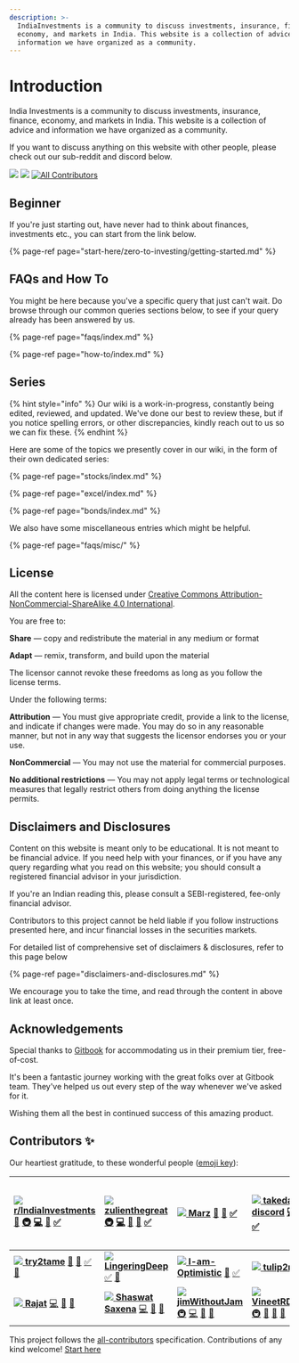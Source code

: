 ```yaml
---
description: >-
  IndiaInvestments is a community to discuss investments, insurance, finance,
  economy, and markets in India. This website is a collection of advice and
  information we have organized as a community.
---
```


# Introduction

India Investments is a community to discuss investments, insurance, finance, economy, and markets in India. This website is a collection of advice and information we have organized as a community.

If you want to discuss anything on this website with other people, please check out our sub-reddit and discord below.

[![](https://img.shields.io/reddit/subreddit-subscribers/indiainvestments?style=social)](https://reddit.com/r/indiainvestments) [![](https://img.shields.io/discord/546638391127572500)](https://discord.gg/hqBNg4u) [![All Contributors](https://img.shields.io/badge/all_contributors-20-orange.svg?style=flat-square)](./#contributors)

## Beginner

If you're just starting out, have never had to think about finances, investments etc., you can start from the link below.

{% page-ref page="start-here/zero-to-investing/getting-started.md" %}

## FAQs and How To

You might be here because you've a specific query that just can't wait. Do browse through our common queries sections below, to see if your query already has been answered by us.

{% page-ref page="faqs/index.md" %}

{% page-ref page="how-to/index.md" %}

## Series

{% hint style="info" %}
Our wiki is a work-in-progress, constantly being edited, reviewed, and updated. We've done our best to review these, but if you notice spelling errors, or other discrepancies, kindly reach out to us so we can fix these.
{% endhint %}

Here are some of the topics we presently cover in our wiki, in the form of their own dedicated series:

{% page-ref page="stocks/index.md" %}

{% page-ref page="excel/index.md" %}

{% page-ref page="bonds/index.md" %}

We also have some miscellaneous entries which might be helpful.

{% page-ref page="faqs/misc/" %}

## License

All the content here is licensed under [Creative Commons Attribution-NonCommercial-ShareAlike 4.0 International](https://creativecommons.org/licenses/by-nc/4.0/).

You are free to:

**Share** — copy and redistribute the material in any medium or format

**Adapt** — remix, transform, and build upon the material

The licensor cannot revoke these freedoms as long as you follow the license terms.

Under the following terms:

**Attribution** — You must give appropriate credit, provide a link to the license, and indicate if changes were made. You may do so in any reasonable manner, but not in any way that suggests the licensor endorses you or your use.

**NonCommercial** — You may not use the material for commercial purposes.

**No additional restrictions** — You may not apply legal terms or technological measures that legally restrict others from doing anything the license permits.

## Disclaimers and Disclosures

Content on this website is meant only to be educational. It is not meant to be financial advice. If you need help with your finances, or if you have any query regarding what you read on this website; you should consult a registered financial advisor in your jurisdiction.

If you're an Indian reading this, please consult a SEBI-registered, fee-only financial advisor.

Contributors to this project cannot be held liable if you follow instructions presented here, and incur financial losses in the securities markets.

For detailed list of comprehensive set of disclaimers & disclosures, refer to this page below

{% page-ref page="disclaimers-and-disclosures.md" %}

We encourage you to take the time, and read through the content in above link at least once.

## Acknowledgements

Special thanks to [Gitbook](https://www.gitbook.com/) for accommodating us in their premium tier, free-of-cost.

It's been a fantastic journey working with the great folks over at Gitbook team. They've helped us out every step of the way whenever we've asked for it.

Wishing them all the best in continued success of this amazing product.

## Contributors ✨

Our heartiest gratitude, to these wonderful people \([emoji key](https://allcontributors.org/docs/en/emoji-key)\):

| [![](https://avatars.githubusercontent.com/u/36945608?v=4?s=100) **r/IndiaInvestments**](https://reddit.com/r/IndiaInvestments) [📖](https://github.com/indiainvestments/content/commits?author=indiainvestments) [🚇](./#infra-indiainvestments) [💻](https://github.com/indiainvestments/content/commits?author=indiainvestments) [👀](https://github.com/indiainvestments/content/pulls?q=is%3Apr+reviewed-by%3Aindiainvestments) [✅](./#tutorial-indiainvestments) | [![](https://avatars.githubusercontent.com/u/78473984?v=4?s=100) **zulienthegreat**](https://github.com/zulienthegreat) [🚇](./#infra-zulienthegreat) [💻](https://github.com/indiainvestments/content/commits?author=zulienthegreat) [📖](https://github.com/indiainvestments/content/commits?author=zulienthegreat) [👀](https://github.com/indiainvestments/content/pulls?q=is%3Apr+reviewed-by%3Azulienthegreat) [✅](./#tutorial-zulienthegreat) | [![](https://avatars.githubusercontent.com/u/78316021?v=4?s=100) **Marz**](https://github.com/Itsmarzil) [📖](https://github.com/indiainvestments/content/commits?author=Itsmarzil) [👀](https://github.com/indiainvestments/content/pulls?q=is%3Apr+reviewed-by%3AItsmarzil) [✅](./#tutorial-Itsmarzil) | [![](https://avatars.githubusercontent.com/u/78316140?v=4?s=100) **takeda-discord**](https://github.com/takeda-discord) [💻](https://github.com/indiainvestments/content/commits?author=takeda-discord) [📖](https://github.com/indiainvestments/content/commits?author=takeda-discord) [👀](https://github.com/indiainvestments/content/pulls?q=is%3Apr+reviewed-by%3Atakeda-discord) [✅](./#tutorial-takeda-discord) | [![](https://avatars.githubusercontent.com/u/66165136?v=4?s=100) **Cephalopterus**](https://github.com/Cephalopterus) [💻](https://github.com/indiainvestments/content/commits?author=Cephalopterus) [📖](https://github.com/indiainvestments/content/commits?author=Cephalopterus) [👀](https://github.com/indiainvestments/content/pulls?q=is%3Apr+reviewed-by%3ACephalopterus) [✅](./#tutorial-Cephalopterus) | [![](https://avatars.githubusercontent.com/u/56079307?v=4?s=100) **crimelabs786**](https://github.com/crimelabs786) [🚇](./#infra-crimelabs786) [💻](https://github.com/indiainvestments/content/commits?author=crimelabs786) [📖](https://github.com/indiainvestments/content/commits?author=crimelabs786) [👀](https://github.com/indiainvestments/content/pulls?q=is%3Apr+reviewed-by%3Acrimelabs786) [✅](./#tutorial-crimelabs786) [💬](./#question-crimelabs786) | [![](https://avatars.githubusercontent.com/u/36949552?v=4?s=100) **reo-sam**](https://github.com/reo-sam) [💻](https://github.com/indiainvestments/content/commits?author=reo-sam) [📖](https://github.com/indiainvestments/content/commits?author=reo-sam) [👀](https://github.com/indiainvestments/content/pulls?q=is%3Apr+reviewed-by%3Areo-sam) [✅](./#tutorial-reo-sam) [💬](./#question-reo-sam) |
| :--- | :--- | :--- | :--- | :--- | :--- | :--- |
| [![](https://avatars.githubusercontent.com/u/78716242?v=4?s=100) **try2tame**](https://github.com/try2tame) [📖](https://github.com/indiainvestments/content/commits?author=try2tame) [👀](https://github.com/indiainvestments/content/pulls?q=is%3Apr+reviewed-by%3Atry2tame) [✅](./#tutorial-try2tame) [💬](./#question-try2tame) | [![](https://avatars.githubusercontent.com/u/78742827?v=4?s=100) **LingeringDeep**](https://github.com/LingeringDeep) [✅](./#tutorial-LingeringDeep) [💬](./#question-LingeringDeep) | [![](https://avatars.githubusercontent.com/u/67626554?v=4?s=100) **I-am-Optimistic**](https://github.com/I-am-Optimistic) [📖](https://github.com/indiainvestments/content/commits?author=I-am-Optimistic) [✅](./#tutorial-I-am-Optimistic) | [![](https://avatars.githubusercontent.com/u/78700380?v=4?s=100) **tulip2mf**](https://github.com/Tulip2MF) [📖](https://github.com/indiainvestments/content/commits?author=tulip2mf) [✅](./#tutorial-tulip2mf) | [![](https://avatars.githubusercontent.com/u/78730706?v=4?s=100) **villageindian**](https://github.com/villageindian) [📖](https://github.com/indiainvestments/content/commits?author=villageindian) [✅](./#tutorial-villageindian) [👀](https://github.com/indiainvestments/content/pulls?q=is%3Apr+reviewed-by%3Avillageindian) [💬](./#question-villageindian) | [![](https://avatars.githubusercontent.com/u/49168010?v=4?s=100) **shryzel**](https://github.com/shryzel) [📖](https://github.com/indiainvestments/content/commits?author=shryzel) [✅](./#tutorial-shryzel) [👀](https://github.com/indiainvestments/content/pulls?q=is%3Apr+reviewed-by%3Ashryzel) |  |
| [![](https://avatars.githubusercontent.com/u/18528826?v=4?s=100) **Rajat**](https://github.com/rajatdhoot123) [💻](https://github.com/indiainvestments/content/commits?author=rajatdhoot123) [👀](https://github.com/indiainvestments/content/pulls?q=is%3Apr+reviewed-by%3Arajatdhoot123) [💬](./#question-rajatdhoot123) | [![](https://avatars.githubusercontent.com/u/12628996?v=4?s=100) **Shaswat Saxena**](https://infilimits.com) [💻](https://github.com/indiainvestments/content/commits?author=shaswatsaxena) [👀](https://github.com/indiainvestments/content/pulls?q=is%3Apr+reviewed-by%3Ashaswatsaxena) [💬](./#question-shaswatsaxena) | [![](https://avatars.githubusercontent.com/u/78673642?v=4?s=100) **jimWithoutJam**](https://github.com/JimWithoutJam) [🚇](./#infra-jimWithoutJam) [💻](https://github.com/indiainvestments/content/commits?author=jimWithoutJam) [👀](https://github.com/indiainvestments/content/pulls?q=is%3Apr+reviewed-by%3AjimWithoutJam) [💬](./#question-jimWithoutJam) | [![](https://avatars.githubusercontent.com/u/48187416?v=4?s=100) **VineetRDiscord**](https://github.com/VineetRDiscord) [🚇](./#infra-VineetRDiscord) [💼](./#business-VineetRDiscord) [👀](https://github.com/indiainvestments/content/pulls?q=is%3Apr+reviewed-by%3AVineetRDiscord) [💬](./#question-VineetRDiscord) | [![](https://avatars.githubusercontent.com/u/37909009?v=4?s=100) **M-e-r-c-u-r-y**](https://github.com/M-e-r-c-u-r-y) 👀 💬 ✅ 📖 | [![](https://avatars.githubusercontent.com/u/14368729?v=4?s=100) **Jatin Yadav**](https://github.com/jtnydv) 🚇 💻 💬 ✅ |  |

This project follows the [all-contributors](https://github.com/all-contributors/all-contributors) specification. Contributions of any kind welcome! [Start here](contributors/index.md)

